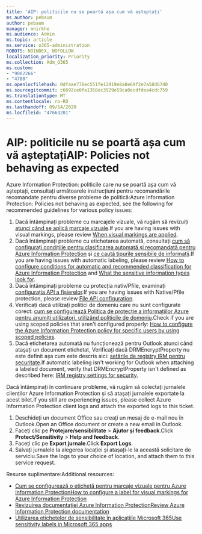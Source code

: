 ```yaml
---
title: 'AIP: politicile nu se poartă așa cum vă așteptați'
ms.author: pebaum
author: pebaum
manager: mnirkhe
ms.audience: Admin
ms.topic: article
ms.service: o365-administration
ROBOTS: NOINDEX, NOFOLLOW
localization_priority: Priority
ms.collection: Adm_O365
ms.custom:
- "9002266"
- "4780"
ms.openlocfilehash: 0dfaae776ec551fe12919e8a8e69f2e7a58d67d0
ms.sourcegitcommit: c6692ce0fa1358ec3529e59ca0ecdfdea4cdc759
ms.translationtype: MT
ms.contentlocale: ro-RO
ms.lasthandoff: 09/14/2020
ms.locfileid: "47663201"
---
```

# <a name="aip-policies-not-behaving-as-expected"></a><span data-ttu-id="d9c31-102">AIP: politicile nu se poartă așa cum vă așteptați</span><span class="sxs-lookup"><span data-stu-id="d9c31-102">AIP: Policies not behaving as expected</span></span>

<span data-ttu-id="d9c31-103">Azure Information Protection: politicile care nu se poartă așa cum vă așteptați, consultați următoarele instrucțiuni pentru recomandările recomandate pentru diverse probleme de politică:</span><span class="sxs-lookup"><span data-stu-id="d9c31-103">Azure Information Protection: Policies not behaving as expected, see the following for recommended guidelines for various policy issues:</span></span>

1. <span data-ttu-id="d9c31-104">Dacă întâmpinați probleme cu marcajele vizuale, vă rugăm să revizuiți [atunci când se aplică marcaje vizuale](https://docs.microsoft.com/azure/information-protection/configure-policy-markings#when-visual-markings-are-applied).</span><span class="sxs-lookup"><span data-stu-id="d9c31-104">If you are having issues with visual markings, please review [When visual markings are applied](https://docs.microsoft.com/azure/information-protection/configure-policy-markings#when-visual-markings-are-applied).</span></span>
2. <span data-ttu-id="d9c31-105">Dacă întâmpinați probleme cu etichetarea automată, consultați [cum să configurați condițiile pentru clasificarea automată și recomandată pentru Azure Information Protection](https://docs.microsoft.com/azure/information-protection/configure-policy-classification) și [ce caută tipurile sensibile de informații](https://docs.microsoft.com/microsoft-365/compliance/sensitive-information-type-entity-definitions).</span><span class="sxs-lookup"><span data-stu-id="d9c31-105">If you are having issues with automatic labeling, please review [How to configure conditions for automatic and recommended classification for Azure Information Protection](https://docs.microsoft.com/azure/information-protection/configure-policy-classification) and [What the sensitive information types look for](https://docs.microsoft.com/microsoft-365/compliance/sensitive-information-type-entity-definitions).</span></span>
3. <span data-ttu-id="d9c31-106">Dacă întâmpinați probleme cu protecția nativ/Pfile, examinați [configurația API a fișierelor](https://docs.microsoft.com/azure/information-protection/develop/file-api-configuration).</span><span class="sxs-lookup"><span data-stu-id="d9c31-106">If you are having issues with Native/Pfile protection, please review [File API configuration](https://docs.microsoft.com/azure/information-protection/develop/file-api-configuration).</span></span>
4. <span data-ttu-id="d9c31-107">Verificați dacă utilizați politici de domeniu care nu sunt configurate corect: [cum se configurează Politica de protecție a informațiilor Azure pentru anumiți utilizatori, utilizând politicile de domeniu](https://docs.microsoft.com/azure/information-protection/configure-policy-scope).</span><span class="sxs-lookup"><span data-stu-id="d9c31-107">Check if you are using scoped policies that aren't configured properly: [How to configure the Azure Information Protection policy for specific users by using scoped policies](https://docs.microsoft.com/azure/information-protection/configure-policy-scope).</span></span>
5. <span data-ttu-id="d9c31-108">Dacă etichetarea automată nu funcționează pentru Outlook atunci când atașați un document etichetat, Verificați dacă DRMEncryptProperty nu este definit așa cum este descris aici: [setările de registry IRM pentru securitate](https://docs.microsoft.com/deployoffice/security/protect-sensitive-messages-and-documents-by-using-irm-in-office#office-2016-irm-registry-key-options).</span><span class="sxs-lookup"><span data-stu-id="d9c31-108">If automatic labeling isn't working for Outlook when attaching a labeled document, verify that DRMEncryptProperty isn't defined as described here: [IRM registry settings for security](https://docs.microsoft.com/deployoffice/security/protect-sensitive-messages-and-documents-by-using-irm-in-office#office-2016-irm-registry-key-options).</span></span>

<span data-ttu-id="d9c31-109">Dacă întâmpinați în continuare probleme, vă rugăm să colectați jurnalele clienților Azure Information Protection și să atașați jurnalele exportate la acest bilet.</span><span class="sxs-lookup"><span data-stu-id="d9c31-109">If you still are experiencing issues, please collect Azure Information Protection client logs and attach the exported logs to this ticket.</span></span>

1. <span data-ttu-id="d9c31-110">Deschideți un document Office sau creați un mesaj de e-mail nou în Outlook.</span><span class="sxs-lookup"><span data-stu-id="d9c31-110">Open an Office document or create a new email in Outlook.</span></span>
2. <span data-ttu-id="d9c31-111">Faceți clic pe **Protejare/sensibilitate**  >  **Ajutor și feedback**.</span><span class="sxs-lookup"><span data-stu-id="d9c31-111">Click **Protect/Sensitivity** > **Help and feedback**.</span></span>
3. <span data-ttu-id="d9c31-112">Faceți clic pe **Export jurnale**.</span><span class="sxs-lookup"><span data-stu-id="d9c31-112">Click **Export Logs**.</span></span>
4. <span data-ttu-id="d9c31-113">Salvați jurnalele la alegerea locației și atașați-le la această solicitare de serviciu.</span><span class="sxs-lookup"><span data-stu-id="d9c31-113">Save the logs to your choice of location, and attach them to this service request.</span></span>

<span data-ttu-id="d9c31-114">Resurse suplimentare:</span><span class="sxs-lookup"><span data-stu-id="d9c31-114">Additional resources:</span></span>

- [<span data-ttu-id="d9c31-115">Cum se configurează o etichetă pentru marcaje vizuale pentru Azure Information Protection</span><span class="sxs-lookup"><span data-stu-id="d9c31-115">How to configure a label for visual markings for Azure Information Protection</span></span>](https://docs.microsoft.com/azure/information-protection/configure-policy-markings)
- [<span data-ttu-id="d9c31-116">Revizuirea documentației Azure Information Protection</span><span class="sxs-lookup"><span data-stu-id="d9c31-116">Review Azure Information Protection documentation</span></span>](https://docs.microsoft.com/azure/information-protection/what-is-information-protection)
- [<span data-ttu-id="d9c31-117">Utilizarea etichetelor de sensibilitate în aplicațiile Microsoft 365</span><span class="sxs-lookup"><span data-stu-id="d9c31-117">Use sensitivity labels in Microsoft 365 apps</span></span>](https://docs.microsoft.com/microsoft-365/compliance/sensitivity-labels-office-apps)

